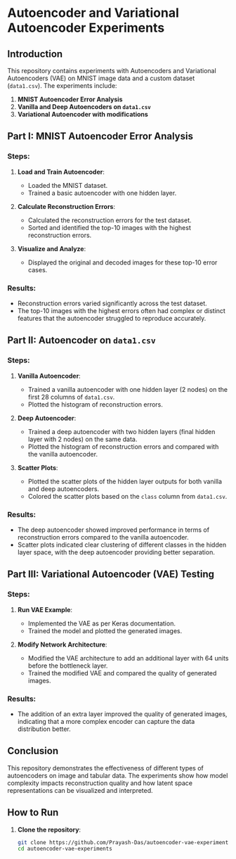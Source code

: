 # Autoencoder and Variational Autoencoder Experiments

## Introduction

This repository contains experiments with Autoencoders and Variational Autoencoders (VAE) on MNIST image data and a custom dataset (`data1.csv`). The experiments include:

1. **MNIST Autoencoder Error Analysis**
2. **Vanilla and Deep Autoencoders on `data1.csv`**
3. **Variational Autoencoder with modifications**

## Part I: MNIST Autoencoder Error Analysis

### Steps:

1. **Load and Train Autoencoder**:
   - Loaded the MNIST dataset.
   - Trained a basic autoencoder with one hidden layer.

2. **Calculate Reconstruction Errors**:
   - Calculated the reconstruction errors for the test dataset.
   - Sorted and identified the top-10 images with the highest reconstruction errors.

3. **Visualize and Analyze**:
   - Displayed the original and decoded images for these top-10 error cases.

### Results:

- Reconstruction errors varied significantly across the test dataset.
- The top-10 images with the highest errors often had complex or distinct features that the autoencoder struggled to reproduce accurately.

## Part II: Autoencoder on `data1.csv`

### Steps:

1. **Vanilla Autoencoder**:
   - Trained a vanilla autoencoder with one hidden layer (2 nodes) on the first 28 columns of `data1.csv`.
   - Plotted the histogram of reconstruction errors.

2. **Deep Autoencoder**:
   - Trained a deep autoencoder with two hidden layers (final hidden layer with 2 nodes) on the same data.
   - Plotted the histogram of reconstruction errors and compared with the vanilla autoencoder.

3. **Scatter Plots**:
   - Plotted the scatter plots of the hidden layer outputs for both vanilla and deep autoencoders.
   - Colored the scatter plots based on the `class` column from `data1.csv`.

### Results:

- The deep autoencoder showed improved performance in terms of reconstruction errors compared to the vanilla autoencoder.
- Scatter plots indicated clear clustering of different classes in the hidden layer space, with the deep autoencoder providing better separation.

## Part III: Variational Autoencoder (VAE) Testing

### Steps:

1. **Run VAE Example**:
   - Implemented the VAE as per Keras documentation.
   - Trained the model and plotted the generated images.

2. **Modify Network Architecture**:
   - Modified the VAE architecture to add an additional layer with 64 units before the bottleneck layer.
   - Trained the modified VAE and compared the quality of generated images.

### Results:

- The addition of an extra layer improved the quality of generated images, indicating that a more complex encoder can capture the data distribution better.

## Conclusion

This repository demonstrates the effectiveness of different types of autoencoders on image and tabular data. The experiments show how model complexity impacts reconstruction quality and how latent space representations can be visualized and interpreted.

## How to Run

1. **Clone the repository**:
   ```bash
   git clone https://github.com/Prayash-Das/autoencoder-vae-experiments.git
   cd autoencoder-vae-experiments
